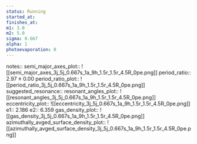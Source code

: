 ```yaml
---
status: Running
started_at:
finishes_at:
m1: 3.0
m2: 5.0
sigma: 0.667
alpha: 1
photoevaporation: 0
---
```


notes::
semi_major_axes_plot:: ![[semi_major_axes_3j_5j_0.667s_1a_9h_1.5r_1.5r_4.5R_0pe.png]]
period_ratio:: 2.97 ± 0.00
period_ratio_plot:: ![[period_ratio_3j_5j_0.667s_1a_9h_1.5r_1.5r_4.5R_0pe.png]]
suggested_resonance:: 
resonant_angles_plot:: ![[resonant_angles_3j_5j_0.667s_1a_9h_1.5r_1.5r_4.5R_0pe.png]]
eccentricity_plot:: ![[eccentricity_3j_5j_0.667s_1a_9h_1.5r_1.5r_4.5R_0pe.png]]
e1:: 2.186
e2:: 6.359
gas_density_plot:: ![[gas_density_3j_5j_0.667s_1a_9h_1.5r_1.5r_4.5R_0pe.png]]
azimuthally_avged_surface_density_plot:: ![[azimuthally_avged_surface_density_3j_5j_0.667s_1a_9h_1.5r_1.5r_4.5R_0pe.png]]
